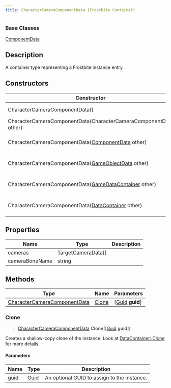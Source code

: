 ```yaml
---
title: CharacterCameraComponentData (Frostbite Container)
---
```

### Base Classes

[ComponentData](ComponentData)

## Description

A container type representing a Frostbite instance entry.

## Constructors

| Constructor                                                                             | Description                                                                                                                                     |
| --------------------------------------------------------------------------------------- | ----------------------------------------------------------------------------------------------------------------------------------------------- |
| CharacterCameraComponentData()                                                          | Create a new instance of this container type.                                                                                                   |
| CharacterCameraComponentData(CharacterCameraComponentData other)                        | Create a reference copy of an instance of the same type.                                                                                        |
| CharacterCameraComponentData([ComponentData](ComponentData) other)                      | Upcast an instance of type [ComponentData](ComponentData) to [CharacterCameraComponentData](CharacterCameraComponentData).                      |
| CharacterCameraComponentData([GameObjectData](GameObjectData) other)                    | Upcast an instance of type [GameObjectData](GameObjectData) to [CharacterCameraComponentData](CharacterCameraComponentData).                    |
| CharacterCameraComponentData([GameDataContainer](GameDataContainer) other)              | Upcast an instance of type [GameDataContainer](GameDataContainer) to [CharacterCameraComponentData](CharacterCameraComponentData).              |
| CharacterCameraComponentData([DataContainer](/vext/ref/cls/shr/datacontainer) other) | Upcast an instance of type [DataContainer](/vext/ref/cls/shr/datacontainer) to [CharacterCameraComponentData](CharacterCameraComponentData). |

## Properties

| Name           | Type                                     | Description |
| -------------- | ---------------------------------------- | ----------- |
| cameras        | [TargetCameraData](TargetCameraData)\[\] |             |
| cameraBoneName | string                                   |             |

## Methods

| Type                                                         | Name            | Parameters                                     |
| ------------------------------------------------------------ | --------------- | ---------------------------------------------- |
| [CharacterCameraComponentData](CharacterCameraComponentData) | [Clone](#clone) | \[[Guid](/vext/ref/cls/shr/guid) **guid**\] |

### Clone

> [CharacterCameraComponentData](CharacterCameraComponentData) **Clone**(\[[Guid](/vext/ref/cls/shr/guid) **guid**\])

Creates a shallow-copy clone of the instance. Look at [DataContainer::Clone](/vext/ref/cls/shr/datacontainer#clone) for more details.

#### Parameters

| Name | Type         | Description                                 |
| ---- | ------------ | ------------------------------------------- |
| guid | [Guid](Guid) | An optional GUID to assign to the instance. |

